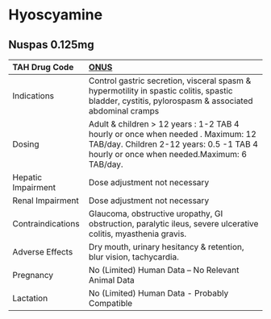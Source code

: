 # Hyoscyamine

## Nuspas 0.125mg

| TAH Drug Code      | [ONUS](https://www.tahsda.org.tw/drugs/hissearch.php?drug_code=ONUS)                                                                                                       |
|:-------------------|:---------------------------------------------------------------------------------------------------------------------------------------------------------------------------|
| Indications        | Control gastric secretion, visceral spasm & hypermotility in spastic colitis, spastic bladder, cystitis, pylorospasm & associated abdominal cramps                         |
| Dosing             | Adult & children > 12 years : 1-2 TAB 4 hourly or once when needed . Maximum: 12 TAB/day. Children 2-12 years: 0.5 -1 TAB 4 hourly or once when needed.Maximum: 6 TAB/day. |
| Hepatic Impairment | Dose adjustment not necessary                                                                                                                                              |
| Renal Impairment   | Dose adjustment not necessary                                                                                                                                              |
| Contraindications  | Glaucoma, obstructive uropathy, GI obstruction, paralytic ileus, severe ulcerative colitis, myasthenia gravis.                                                             |
| Adverse Effects    | Dry mouth, urinary hesitancy & retention, blur vision, tachycardia.                                                                                                        |
| Pregnancy          | No (Limited) Human Data – No Relevant Animal Data                                                                                                                          |
| Lactation          | No (Limited) Human Data - Probably Compatible                                                                                                                              |

